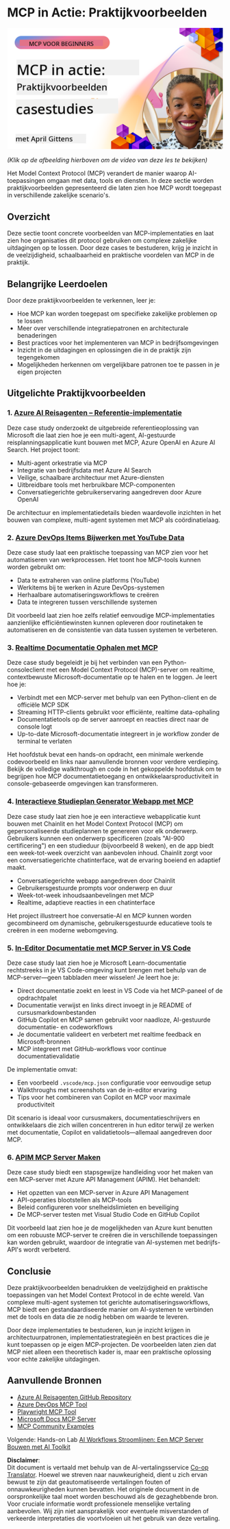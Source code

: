 <!--
CO_OP_TRANSLATOR_METADATA:
{
  "original_hash": "61a160248efabe92b09d7b08293d17db",
  "translation_date": "2025-08-18T16:23:59+00:00",
  "source_file": "09-CaseStudy/README.md",
  "language_code": "nl"
}
-->
# MCP in Actie: Praktijkvoorbeelden

[![MCP in Actie: Praktijkvoorbeelden](../../../translated_images/10.3262cc80b4de5071fde8ba74c5c5d6738a0a9f398dcc0423f0210f632e2238b8.nl.png)](https://youtu.be/IxshWb2Az5w)

_(Klik op de afbeelding hierboven om de video van deze les te bekijken)_

Het Model Context Protocol (MCP) verandert de manier waarop AI-toepassingen omgaan met data, tools en diensten. In deze sectie worden praktijkvoorbeelden gepresenteerd die laten zien hoe MCP wordt toegepast in verschillende zakelijke scenario's.

## Overzicht

Deze sectie toont concrete voorbeelden van MCP-implementaties en laat zien hoe organisaties dit protocol gebruiken om complexe zakelijke uitdagingen op te lossen. Door deze cases te bestuderen, krijg je inzicht in de veelzijdigheid, schaalbaarheid en praktische voordelen van MCP in de praktijk.

## Belangrijke Leerdoelen

Door deze praktijkvoorbeelden te verkennen, leer je:

- Hoe MCP kan worden toegepast om specifieke zakelijke problemen op te lossen
- Meer over verschillende integratiepatronen en architecturale benaderingen
- Best practices voor het implementeren van MCP in bedrijfsomgevingen
- Inzicht in de uitdagingen en oplossingen die in de praktijk zijn tegengekomen
- Mogelijkheden herkennen om vergelijkbare patronen toe te passen in je eigen projecten

## Uitgelichte Praktijkvoorbeelden

### 1. [Azure AI Reisagenten – Referentie-implementatie](./travelagentsample.md)

Deze case study onderzoekt de uitgebreide referentieoplossing van Microsoft die laat zien hoe je een multi-agent, AI-gestuurde reisplanningsapplicatie kunt bouwen met MCP, Azure OpenAI en Azure AI Search. Het project toont:

- Multi-agent orkestratie via MCP
- Integratie van bedrijfsdata met Azure AI Search
- Veilige, schaalbare architectuur met Azure-diensten
- Uitbreidbare tools met herbruikbare MCP-componenten
- Conversatiegerichte gebruikerservaring aangedreven door Azure OpenAI

De architectuur en implementatiedetails bieden waardevolle inzichten in het bouwen van complexe, multi-agent systemen met MCP als coördinatielaag.

### 2. [Azure DevOps Items Bijwerken met YouTube Data](./UpdateADOItemsFromYT.md)

Deze case study laat een praktische toepassing van MCP zien voor het automatiseren van werkprocessen. Het toont hoe MCP-tools kunnen worden gebruikt om:

- Data te extraheren van online platforms (YouTube)
- Werkitems bij te werken in Azure DevOps-systemen
- Herhaalbare automatiseringsworkflows te creëren
- Data te integreren tussen verschillende systemen

Dit voorbeeld laat zien hoe zelfs relatief eenvoudige MCP-implementaties aanzienlijke efficiëntiewinsten kunnen opleveren door routinetaken te automatiseren en de consistentie van data tussen systemen te verbeteren.

### 3. [Realtime Documentatie Ophalen met MCP](./docs-mcp/README.md)

Deze case study begeleidt je bij het verbinden van een Python-consoleclient met een Model Context Protocol (MCP)-server om realtime, contextbewuste Microsoft-documentatie op te halen en te loggen. Je leert hoe je:

- Verbindt met een MCP-server met behulp van een Python-client en de officiële MCP SDK
- Streaming HTTP-clients gebruikt voor efficiënte, realtime data-ophaling
- Documentatietools op de server aanroept en reacties direct naar de console logt
- Up-to-date Microsoft-documentatie integreert in je workflow zonder de terminal te verlaten

Het hoofdstuk bevat een hands-on opdracht, een minimale werkende codevoorbeeld en links naar aanvullende bronnen voor verdere verdieping. Bekijk de volledige walkthrough en code in het gekoppelde hoofdstuk om te begrijpen hoe MCP documentatietoegang en ontwikkelaarsproductiviteit in console-gebaseerde omgevingen kan transformeren.

### 4. [Interactieve Studieplan Generator Webapp met MCP](./docs-mcp/README.md)

Deze case study laat zien hoe je een interactieve webapplicatie kunt bouwen met Chainlit en het Model Context Protocol (MCP) om gepersonaliseerde studieplannen te genereren voor elk onderwerp. Gebruikers kunnen een onderwerp specificeren (zoals "AI-900 certificering") en een studieduur (bijvoorbeeld 8 weken), en de app biedt een week-tot-week overzicht van aanbevolen inhoud. Chainlit zorgt voor een conversatiegerichte chatinterface, wat de ervaring boeiend en adaptief maakt.

- Conversatiegerichte webapp aangedreven door Chainlit
- Gebruikersgestuurde prompts voor onderwerp en duur
- Week-tot-week inhoudsaanbevelingen met MCP
- Realtime, adaptieve reacties in een chatinterface

Het project illustreert hoe conversatie-AI en MCP kunnen worden gecombineerd om dynamische, gebruikersgestuurde educatieve tools te creëren in een moderne webomgeving.

### 5. [In-Editor Documentatie met MCP Server in VS Code](./docs-mcp/README.md)

Deze case study laat zien hoe je Microsoft Learn-documentatie rechtstreeks in je VS Code-omgeving kunt brengen met behulp van de MCP-server—geen tabbladen meer wisselen! Je leert hoe je:

- Direct documentatie zoekt en leest in VS Code via het MCP-paneel of de opdrachtpalet
- Documentatie verwijst en links direct invoegt in je README of cursusmarkdownbestanden
- GitHub Copilot en MCP samen gebruikt voor naadloze, AI-gestuurde documentatie- en codeworkflows
- Je documentatie valideert en verbetert met realtime feedback en Microsoft-bronnen
- MCP integreert met GitHub-workflows voor continue documentatievalidatie

De implementatie omvat:

- Een voorbeeld `.vscode/mcp.json` configuratie voor eenvoudige setup
- Walkthroughs met screenshots van de in-editor ervaring
- Tips voor het combineren van Copilot en MCP voor maximale productiviteit

Dit scenario is ideaal voor cursusmakers, documentatieschrijvers en ontwikkelaars die zich willen concentreren in hun editor terwijl ze werken met documentatie, Copilot en validatietools—allemaal aangedreven door MCP.

### 6. [APIM MCP Server Maken](./apimsample.md)

Deze case study biedt een stapsgewijze handleiding voor het maken van een MCP-server met Azure API Management (APIM). Het behandelt:

- Het opzetten van een MCP-server in Azure API Management
- API-operaties blootstellen als MCP-tools
- Beleid configureren voor snelheidslimieten en beveiliging
- De MCP-server testen met Visual Studio Code en GitHub Copilot

Dit voorbeeld laat zien hoe je de mogelijkheden van Azure kunt benutten om een robuuste MCP-server te creëren die in verschillende toepassingen kan worden gebruikt, waardoor de integratie van AI-systemen met bedrijfs-API's wordt verbeterd.

## Conclusie

Deze praktijkvoorbeelden benadrukken de veelzijdigheid en praktische toepassingen van het Model Context Protocol in de echte wereld. Van complexe multi-agent systemen tot gerichte automatiseringsworkflows, MCP biedt een gestandaardiseerde manier om AI-systemen te verbinden met de tools en data die ze nodig hebben om waarde te leveren.

Door deze implementaties te bestuderen, kun je inzicht krijgen in architectuurpatronen, implementatiestrategieën en best practices die je kunt toepassen op je eigen MCP-projecten. De voorbeelden laten zien dat MCP niet alleen een theoretisch kader is, maar een praktische oplossing voor echte zakelijke uitdagingen.

## Aanvullende Bronnen

- [Azure AI Reisagenten GitHub Repository](https://github.com/Azure-Samples/azure-ai-travel-agents)
- [Azure DevOps MCP Tool](https://github.com/microsoft/azure-devops-mcp)
- [Playwright MCP Tool](https://github.com/microsoft/playwright-mcp)
- [Microsoft Docs MCP Server](https://github.com/MicrosoftDocs/mcp)
- [MCP Community Examples](https://github.com/microsoft/mcp)

Volgende: Hands-on Lab [AI Workflows Stroomlijnen: Een MCP Server Bouwen met AI Toolkit](../10-StreamliningAIWorkflowsBuildingAnMCPServerWithAIToolkit/README.md)

**Disclaimer**:  
Dit document is vertaald met behulp van de AI-vertalingsservice [Co-op Translator](https://github.com/Azure/co-op-translator). Hoewel we streven naar nauwkeurigheid, dient u zich ervan bewust te zijn dat geautomatiseerde vertalingen fouten of onnauwkeurigheden kunnen bevatten. Het originele document in de oorspronkelijke taal moet worden beschouwd als de gezaghebbende bron. Voor cruciale informatie wordt professionele menselijke vertaling aanbevolen. Wij zijn niet aansprakelijk voor eventuele misverstanden of verkeerde interpretaties die voortvloeien uit het gebruik van deze vertaling.